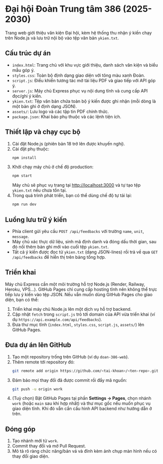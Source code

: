 # Đại hội Đoàn Trung tâm 386 (2025-2030)

Trang web giới thiệu văn kiện Đại hội, kèm hệ thống thu nhận ý kiến chạy trên Node.js và lưu trữ nội bộ vào tệp văn bản `ykien.txt`.

## Cấu trúc dự án

- `index.html`: Trang chủ với khu vực giới thiệu, danh sách văn kiện và biểu mẫu góp ý.
- `styles.css`: Toàn bộ định dạng giao diện với tông màu xanh Đoàn.
- `script.js`: Điều khiển tương tác mở tài liệu PDF và giao tiếp với API góp ý.
- `server.js`: Máy chủ Express phục vụ nội dung tĩnh và cung cấp API đọc/ghi ý kiến.
- `ykien.txt`: Tệp văn bản chứa toàn bộ ý kiến được ghi nhận (mỗi dòng là một bản ghi ở định dạng JSON).
- `assets/`: Lưu logo và các tập tin PDF chính thức.
- `package.json`: Khai báo phụ thuộc và các lệnh tiện ích.

## Thiết lập và chạy cục bộ

1. Cài đặt Node.js (phiên bản 18 trở lên được khuyến nghị).
2. Cài đặt phụ thuộc:
   ```bash
   npm install
   ```
3. Khởi chạy máy chủ ở chế độ production:
   ```bash
   npm start
   ```
   Máy chủ sẽ phục vụ trang tại [http://localhost:3000](http://localhost:3000) và tự tạo tệp `ykien.txt` nếu chưa tồn tại.
4. Trong quá trình phát triển, bạn có thể dùng chế độ tự tải lại:
   ```bash
   npm run dev
   ```

## Luồng lưu trữ ý kiến

- Phía client gửi yêu cầu `POST /api/feedbacks` với trường `name`, `unit`, `message`.
- Máy chủ xác thực dữ liệu, sinh mã định danh và đóng dấu thời gian, sau đó nối thêm bản ghi mới vào cuối tệp `ykien.txt`.
- Tất cả ý kiến được đọc từ `ykien.txt` (dạng JSON-lines) rồi trả về qua `GET /api/feedbacks` để hiển thị trên bảng tổng hợp.

## Triển khai

Máy chủ Express cần một môi trường hỗ trợ Node.js (Render, Railway, Heroku, VPS...). GitHub Pages chỉ cung cấp hosting tĩnh nên không thể trực tiếp lưu ý kiến vào tệp JSON. Nếu vẫn muốn dùng GitHub Pages cho giao diện, bạn có thể:

1. Triển khai máy chủ Node.js lên một dịch vụ hỗ trợ backend.
2. Cập nhật `fetch` trong `script.js` trỏ tới domain của API vừa triển khai (ví dụ `https://api.example.com/api/feedbacks`).
3. Đưa thư mục tĩnh (`index.html`, `styles.css`, `script.js`, `assets/`) lên GitHub Pages.

## Đưa dự án lên GitHub

1. Tạo một repository trống trên GitHub (ví dụ `doan-386-web`).
2. Thêm remote tới repository đó:
   ```bash
   git remote add origin https://github.com/<tai-khoan>/<ten-repo>.git
   ```
3. Đảm bảo mọi thay đổi đã được commit rồi đẩy mã nguồn:
   ```bash
   git push -u origin work
   ```
4. (Tuỳ chọn) Bật GitHub Pages tại phần **Settings → Pages**, chọn nhánh `work` (hoặc `main` sau khi hợp nhất) và thư mục gốc nếu muốn phục vụ giao diện tĩnh. Khi đó vẫn cần cấu hình API backend như hướng dẫn ở trên.

## Đóng góp

1. Tạo nhánh mới từ `work`.
2. Commit thay đổi và mở Pull Request.
3. Mô tả rõ ràng chức năng/bản vá và đính kèm ảnh chụp màn hình nếu có thay đổi giao diện.
